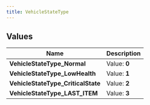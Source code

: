 ```yaml
---
title: VehicleStateType
---
```


## Values

| Name | Description |
| ---- | ----------- |
| **VehicleStateType\_Normal** | Value: **0** |
| **VehicleStateType\_LowHealth** | Value: **1** |
| **VehicleStateType\_CriticalState** | Value: **2** |
| **VehicleStateType\_LAST\_ITEM** | Value: **3** |

